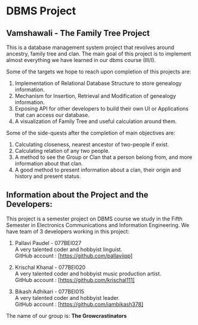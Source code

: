 # DBMS Project
## Vamshawali - The Family Tree Project

This is a database management system project that revolves around ancestry, family tree and clan. The main goal of this project is to implement almost everything we have learned in our dbms course (III/I).

Some of the targets we hope to reach upon completion of this projects are:
1. Implementation of Relational Database Structure to store genealogy information.
2. Mechanism for Insertion, Retrieval and Modification of genealogy information.
3. Exposing API for other developers to build their own UI or Applications that can access our database.
4. A visualization of Family Tree and useful calculation around them.

Some of the side-quests after the completion of main objectives are:
1. Calculating closeness, nearest ancestor of two-people if exist.
1. Calculating relation of any two people.
2. A method to see the Group or Clan that a person belong from, and more information about that clan.
3. A good method to present information about a clan, their origin and history and present status.


## Information about the Project and the Developers:
This project is a semester project on DBMS course we study in the Fifth Semester in Electronics Communications and Information Engineering. We have team of 3 developers working in this project:
1. Pallavi Paudel - 077BEI027 \
   A very talented coder and hobbyist linguist.\
   GitHub account : [https://github.com/pallaviipp]
   
3. Krischal Khanal - 077BEI020 \
   A very talented coder and hobbyist music production artist.\
   GitHub account : [https://github.com/krischal111]
   
5. Bikash Adhikari - 077BEI015 \
   A very talented coder and hobbyist leader.\
   GitHub account : [https://github.com/iambikash378]

The name of our group is: **The Growcrastinators**